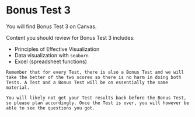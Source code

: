 # Bonus Test 3

You will find Bonus Test 3 on Canvas.

Content you should review for Bonus Test 3 includes:

- Principles of Effective Visualization
- Data visualization with `seaborn`
- Excel (spreadsheet functions)

```{important}
Remember that for every Test, there is also a Bonus Test and we will take the better of the two scores so there is no harm in doing both Tests. A Test and a Bonus Test will be on essentially the same material.
```

```{warning}
You will likely not get your Test results back before the Bonus Test, so please plan accordingly. Once the Test is over, you will however be able to see the questions you got.
```